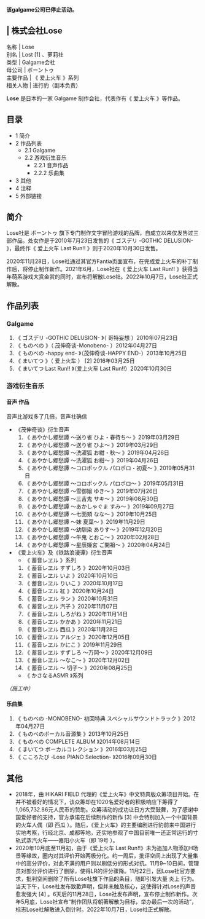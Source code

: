 **该galgame公司已停止活动。**

|  株式会社Lose  
---  
名称  |  Lose   
别名  |  Lost  [1]  、萝莉社   
类型  |  Galgame会社   
母公司  |  ボーントゥ   
主要作品  |  《  爱上火车  》系列   
相关人物  |  进行豹（剧本负责）   
  
**Lose** 是日本的一家  Galgame  制作会社，代表作有《  爱上火车  》等作品。

##  目录

  * 1  简介 
  * 2  作品列表 
    * 2.1  Galgame 
    * 2.2  游戏衍生音乐 
      * 2.2.1  音声作品 
      * 2.2.2  乐曲集 
  * 3  其他 
  * 4  注释 
  * 5  外部链接 

##  简介

Lose社是  ボーントゥ  旗下专门制作文字冒险游戏的品牌，自成立以来仅发售过三部作品。处女作是于2010年7月23日发售的《  ゴスデリ -GOTHIC
DELUSION-  》，最终作《  爱上火车 Last Run!!  》则于2020年10月30日发售。

2020年11月28日，Lose社通过其官方Fantia页面宣布，在完成爱上火车的补丁制作后，将停止制作新作。2021年6月，Lose社在《  爱上火车
Last Run!!  》获得当年萌系游戏大赏金赏的同时，宣布将解散Lose社。2022年10月7日，Lose社正式解散。

##  作品列表

###  Galgame

  1. 《  ゴスデリ -GOTHIC DELUSION-  》（  哥特妄想  ）2010年07月23日 
  2. 《  ものべの  》（  茂伸奇谈-Monobeno-  ）2012年04月27日 
  3. 《  ものべの -happy end-  》（茂伸奇谈-HAPPY END-）2013年10月25日 
  4. 《  まいてつ  》（  爱上火车  ）  [2]  2016年03月25日 
  5. 《  まいてつ Last Run!!  》（爱上火车 Last Run!!）2020年10月30日 

###  游戏衍生音乐

####  音声  作品

音声比游戏多了几倍，音声社确信

  * 《茂伸奇谈》衍生音声 
    1. 《  あやかし郷愁譚 ～送り雀 ひよ・春待ち～  》2019年03月29日 
    2. 《  あやかし郷愁譚 ～送り雀 ひよ～  》2019年03月29日 
    3. 《  あやかし郷愁譚 ～洗濯狐 お紺・秋～  》2019年04月26日 
    4. 《  あやかし郷愁譚 ～洗濯狐 お紺～  》2019年04月26日 
    5. 《  あやかし郷愁譚 ～コロポックル パロポロ・初夏～  》2019年05月31日 
    6. 《  あやかし郷愁譚 ～コロポックル パロポロ～  》2019年05月31日 
    7. 《  あやかし郷愁譚 ～雪御嬢 ゆき～  》2019年07月26日 
    8. 《  あやかし郷愁譚 ～三吉鬼 サキ～  》2019年08月30日 
    9. 《  あやかし郷愁譚 ～あかしゃぐま すみ～  》2019年09月27日 
    10. 《  あやかし郷愁譚 ～七面頬 なな～  》2019年10月25日 
    11. 《  あやかし郷愁譚 ～妹 夏葉～  》2019年11月29日 
    12. 《  あやかし郷愁譚 ～幼馴染 ありす～  》2019年12月20日 
    13. 《  あやかし郷愁譚 ～牛鬼 とおこ～  》2020年02月28日 
    14. 《  あやかし郷愁譚 ～星辰姫宮 ご開祖～  》2020年04月24日 
  * 《爱上火车》及《铁路浪漫谭》衍生音声 
    * 《  蓄音レヱル  》系列 
    1. 《  蓄音レヱル すずしろ  》2020年10月03日 
    2. 《  蓄音レヱル いよ  》2020年10月10日 
    3. 《  蓄音レヱル りいこ  》2020年10月17日 
    4. 《  蓄音レヱル 紅  》2020年10月24日 
    5. 《  蓄音レヱル ラン  》2020年10月31日 
    6. 《  蓄音レヱル 汽子  》2020年11月07日 
    7. 《  蓄音レヱル しろがね  》2020年11月14日 
    8. 《  蓄音レヱル かかあ  》2020年11月21日 
    9. 《  蓄音レヱル 西瓜  》2020年11月28日 
    10. 《  蓄音レヱル アルジェ  》2020年12月05日 
    11. 《  蓄音レヱル かにこ  》2019年11月29日 
    12. 《  蓄音レヱル すずしろ ～万岡～  》2020年12月09日 
    13. 《  蓄音レヱル ～なこ～  》2020年12月02日 
    14. 《  蓄音レヱル ～ 切子～  》2020年08月25日 
    * 《  かさなるASMR  》系列 

_（施工中）_

  

####  乐曲集

  1. 《  ものべの -MONOBENO- 初回特典 スペシャルサウンドトラック  》2012年04月27日 
  2. 《  ものべのボーカル音源集  》2013年10月25日 
  3. 《  ものべの COMPLETE ALBUM  》2014年08月14日 
  4. 《  まいてつ ボーカルコレクション  》2016年03月25日 
  5. 《  こころたび -Lose PIANO Selection-  》2016年09月30日 

##  其他

  * 2018年，由  HIKARI FIELD  代理的《爱上火车》中文特典版众筹项目开始。在并不被看好的情况下，该众筹却在1020名爱好者的积极响应下筹得了1,065,732.86元人民币的赞助。众筹活动的成功让日方大受鼓舞，为了感谢中国爱好者的支持，官方承诺在后续制作的新作  [3]  中会特别加入一个中国背景的火车人偶（即  西瓜  ）。随后，《爱上火车》的主要编剧进行豹前来中国进行实地考察，行经北京、成都等地，还实地参观了中国目前唯一还正常运行的寸轨式蒸汽火车——嘉阳小火车（即  19号  ）。 
  * 2020年10月底至11月初，由于《爱上火车 Last Run!!》未为追加人物添加H场景等缘故，圈内对其评价开始两极分化。约一周后，批评空间上出现了大量集中的高分评价，对此不满的用户则以刷低分的形式对抗。11月9~10日间，管理员对部分评价进行了删除，使得LR的评分骤降。11月22日，因Lose社官方要求，批判空间删除了所有Lose社旗下作品的条目，随即引发大量  炎上  行为。当天下午，Lose社发布致歉声明，但并未触及核心，这使得针对Lose的声音愈发强大  [4]  。6天后的11月28日，Lose社发布声明，宣布停止制作新作。次年5月底，Lose社宣布“制作团队将朝著解散为目标，举办最后一次的活动”，标志Lose社解散进入倒计时。2022年10月7日，Lose社正式解散。 
